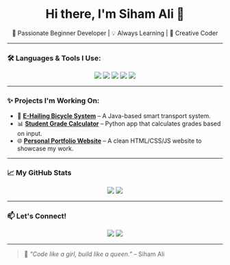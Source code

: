 <h1 align="center">Hi there, I'm Siham Ali 👋</h1>
<p align="center">
  🌟 Passionate Beginner Developer | 💡 Always Learning | 🎨 Creative Coder
</p>

---

### 🛠️ Languages & Tools I Use:
<p align="center">
  <img src="https://img.shields.io/badge/C++-00599C?style=for-the-badge&logo=c%2B%2B&logoColor=white"/>
  <img src="https://img.shields.io/badge/JavaScript-F7DF1E?style=for-the-badge&logo=javascript&logoColor=black"/>
  <img src="https://img.shields.io/badge/HTML5-E34F26?style=for-the-badge&logo=html5&logoColor=white"/>
  <img src="https://img.shields.io/badge/CSS3-1572B6?style=for-the-badge&logo=css3&logoColor=white"/>
  <img src="https://img.shields.io/badge/Python-3776AB?style=for-the-badge&logo=python&logoColor=white"/>
</p>

---

### ✨ Projects I'm Working On:
- 🚴 **[E-Hailing Bicycle System](#)** – A Java-based smart transport system.
- 📊 **[Student Grade Calculator](#)** – Python app that calculates grades based on input.
- 🌐 **[Personal Portfolio Website](#)** – A clean HTML/CSS/JS website to showcase my work.

---

### 📈 My GitHub Stats
<p align="center">
  <img src="https://github-readme-stats.vercel.app/api?username=sihamali&show_icons=true&theme=tokyonight" />
  <img src="https://github-readme-streak-stats.herokuapp.com/?user=sihamali&theme=tokyonight" />
</p>

---

### 📫 Let's Connect!
<p align="center">
  <a href="mailto:sihamali@example.com"><img src="https://img.shields.io/badge/Email-D14836?style=for-the-badge&logo=gmail&logoColor=white"></a>
  <a href="https://linkedin.com/in/yourprofile"><img src="https://img.shields.io/badge/LinkedIn-blue?style=for-the-badge&logo=linkedin&logoColor=white"></a>
</p>

---

> 💬 *"Code like a girl, build like a queen."* – Siham Ali
